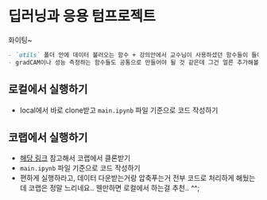 # 딥러닝과 응용 텀프로젝트

화이팅~

```md
- `utils` 폴더 안에 데이터 불러오는 함수 + 강의안에서 교수님이 사용하셨던 함수들이 들어있습니다
- gradCAM이나 성능 측정하는 함수들도 공통으로 만들어야 될 것 같은데 그건 얼른 추가해볼게요
```

## 로컬에서 실행하기

- local에서 바로 clone받고 `main.ipynb` 파일 기준으로 코드 작성하기

## 코랩에서 실행하기

- [해당 링크](https://velog.io/@yookyungkho/Tip2.-colab%EC%97%90%EC%84%9C-github-%EC%86%8C%EC%8A%A4%EC%BD%94%EB%93%9C-%ED%81%B4%EB%A1%A0%ED%95%98%EA%B8%B0) 참고해서 코랩에서 클론받기
- `main.ipynb` 파일 기준으로 코드 작성하기
- 편하게 실행하라고, 데이터 다운받는거랑 압축푸는거 전부 코드로 처리하게 해뒀는데 코랩은 정말 느리네요.. 웬만하면 로컬에서 하는걸 추천.. ^^;
